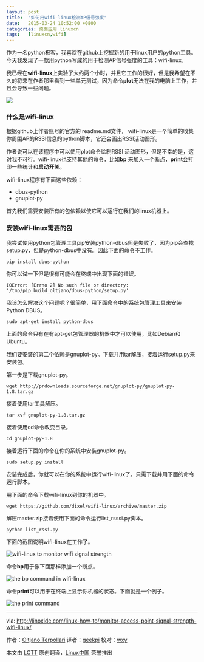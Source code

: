 ```yaml
---
layout: post
title:	"如何用wifi-linux检测AP信号强度"
date:	2015-03-24 10:52:00 +0800 
categories:	桌面应用 linuxcn 
tags:	[linuxcn,wifi]
---
```



作为一名python极客，我喜欢在github上挖掘新的用于linux用户的python工具。今天我发现了一款用python写成的用于检测AP信号强度的工具：wifi-linux。


我已经在**wifi-linux**上实验了大约两个小时，并且它工作的很好，但是我希望在不久的将来在作者那里看到一些单元测试，因为命令**plot**无法在我的电脑上工作，并且会导致一些问题。


![](/Asserts/Images//attachment/album/201503/22/125525r0zi9g0cipsaxicb.png)


### 什么是wifi-linux


根据github上作者账号的官方的 readme.md文件， wifi-linux是一个简单的收集你周围AP的RSSI信息的python脚本，它还会画出RSSI活动图形。


作者说可以在该程序中可以使用plot命令绘制RSSI 活动图形，但是不幸的是，这对我不可行。wifi-linux也支持其他的命令，比如**bp** 来加入一个断点，**print**会打印一些统计和**启动开关**。


wifi-linux程序有下面这些依赖：


* dbus-python
* gnuplot-py


首先我们需要安装所有的包依赖以使它可以运行在我们的linux机器上。


### 安装wifi-linux需要的包


我尝试使用python包管理工具pip安装python-dbus但是失败了，因为pip会查找setup.py，但是python-dbus中没有。因此下面的命令不工作。



```
pip install dbus-python

```

你可以试一下但是很有可能会在终端中出现下面的错误。



```
IOError: [Errno 2] No such file or directory: '/tmp/pip_build_oltjano/dbus-python/setup.py'

```

我该怎么解决这个问题呢？很简单，用下面命令中的系统包管理工具来安装Python DBUS。



```
sudo apt-get install python-dbus

```

上面的命令只有在有apt-get包管理器的机器中才可以使用，比如Debian和Ubuntu。


我们要安装的第二个依赖是gnuplot-py。下载并用tar解压，接着运行setup.py来安装包。


第一步是下载gnuplot-py。



```
wget http://prdownloads.sourceforge.net/gnuplot-py/gnuplot-py-1.8.tar.gz

```

接着使用tar工具解压。



```
tar xvf gnuplot-py-1.8.tar.gz

```

接着使用cd命令改变目录。



```
cd gnuplot-py-1.8

```

接着运行下面的命令在你的系统中安装gnuplot-py。



```
sudo setup.py install

```

安装完成后，你就可以在你的系统中运行wifi-linux了。只需下载并用下面的命令运行脚本。


用下面的命令下载wifi-linux到你的机器中。



```
wget https://github.com/dixel/wifi-linux/archive/master.zip

```

解压master.zip接着使用下面的命令运行list\_rsssi.py脚本。



```
python list_rssi.py

```

下面的截图说明wifi-linux在工作了。


![wifi-linux to monitor wifi signal strength](/Asserts/Images//attachment/album/201503/22/125530lwrvv6vw0e9ez01j.png)


命令**bp**用于像下面那样添加一个断点。


![the bp command in wifi-linux](/Asserts/Images//attachment/album/201503/22/125540ls3y4wop84x43l1u.png)


命令**print**可以用于在终端上显示你机器的状态。下面就是一个例子。


![the print command](/Asserts/Images//attachment/album/201503/22/125543uzb40h41fw42hjw7.png)




---


via: <http://linoxide.com/linux-how-to/monitor-access-point-signal-strength-wifi-linux/>


作者：[Oltjano Terpollari](http://linoxide.com/author/oltjano/) 译者：[geekpi](https://github.com/geekpi) 校对：[wxy](https://github.com/wxy)


本文由 [LCTT](https://github.com/LCTT/TranslateProject) 原创翻译，[Linux中国](http://linux.cn/) 荣誉推出

